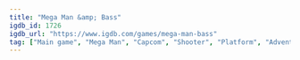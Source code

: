 ```yaml
---
title: "Mega Man &amp; Bass"
igdb_id: 1726
igdb_url: "https://www.igdb.com/games/mega-man-bass"
tag: ["Main game", "Mega Man", "Capcom", "Shooter", "Platform", "Adventure", "Single player", "Side view", "Action", "Science fiction"]
---
```

